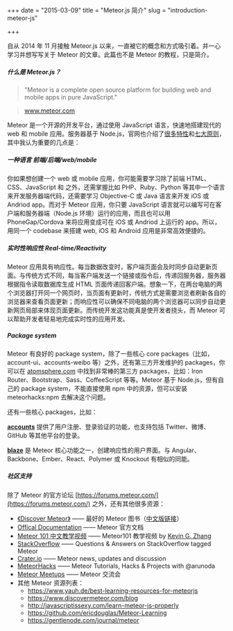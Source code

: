 +++
date = "2015-03-09"
title = "Meteor.js 简介"
slug = "introduction-meteor-js"

+++

自从 2014 年 11 月接触 Meteor.js 以来，一直被它的概念和方式吸引着。并一心学习并想写写关于 Meteor 的文章。此篇也不是 Meteor 的教程，只是简介。

##### 什么是 Meteor.js？

> "Meteor is a complete open source platform for building web and mobile apps in pure JavaScript."

> www.meteor.com

Meteor 是一个开源的开发平台，通过使用 JavaScript 语言，快速地搭建现代的 web 和 mobile 应用。服务器基于 Node.js，官网也介绍了[很多特性](www.meteor.com)和[七大原则](http://docs.meteor.com/#/basic/sevenprinciples)，其中我认为重要的几点是：

##### 一种语言 前端/后端/web/mobile

你如果想创建一个 web 或 mobile 应用，你可能需要学习除了前端 HTML、CSS、JavaScript 和 之外，还需掌握比如 PHP、Ruby、Python 等其中一个语言来开发服务器端代码，还需要学习 Objective-C 或 Java 语言来开发 iOS 或 Andriod app。而对于 Meteor 应用，你只要 JavaScript 语言就可以编写可在客户端和服务器端（Node.js 环境）运行的应用，而且也可以用 PhoneGap/Cordova 来将应用变成可在 iOS 或 Andriod 上运行的 app。所以，用同一个 codebase 来搭建 web, iOS 和 Android 应用是非常高效便捷的。

##### 实时性响应性 Real-time/Reactivity

Meteor 应用具有响应性。每当数据改变时，客户端页面会及时同步自动更新页面。与传统方式不同，每当客户端发送一个链接或指令后，传递回服务器，服务器根据指令读取数据库生成 HTML 页面传递回客户端。想象一下，在两台电脑的两个浏览器打开同一个网页时，当页面有更新时，传统方式是需要浏览者刷新各自的浏览器来查看页面更新；而响应性可以确保不同电脑的两个浏览器可以同步自动更新网页局部来体现页面更新。而传统开发这功能真是使开发者挠头，而 Meteor 可以帮助开发者轻易地完成实时性的应用开发。

##### Package system

Meteor 有良好的 package system，除了一些核心 core packages（比如，account-ui、accounts-weibo 等）之外，还有第三方开发维护的 packages，你可以在 [atomsphere.com](https://atmospherejs.com/) 中找到非常棒的第三方 packages，比如：Iron Router、Bootstrap、Sass、CoffeeScript 等等。Meteor 基于 Node.js，但有自己的 package system，不能直接使用 npm 中的资源，但可以安装 meteorhacks:npm 去解决这个问题。

还有一些核心 packages，比如：

**[accounts](https://www.meteor.com/accounts)** 提供了用户注册、登录验证的功能，也支持包括 Twitter、微博、GitHub 等其他平台的登录。

**[blaze](https://www.meteor.com/blaze)** 是 Meteor 核心功能之一，创建响应性的用户界面。与 Angular、Backbone、Ember、React、Polymer 或 Knockout 有相似的同能。

##### 社区支持

除了 Meteor 的官方论坛 [https://forums.meteor.com/](https://forums.meteor.com/) 之外，还有其他很多资源：

- [《Discover Meteor》](https://www.discovermeteor.com/)  —— 最好的 Meteor 图书（[中文版链接](https://zh.discovermeteor.com/)）
- [Offical Documentation](https://docs.meteor.com/) —— Meteor 官方文档
- [Meteor 101 中文教学视频](http://www.maiziedu.com/lesson/3446) —— Meteor101 教学视频 by [Kevin G. Zhang](https://github.com/kevingzhang)
- [StackOverflow](http://stackoverflow.com/questions/tagged/meteor) —— Questions & Answers on StackOverflow tagged Meteor
- [Crater.io](http://crater.io/) —— Meteor news, updates and discussion
- [MeteorHacks](https://meteorhacks.com/) —— Meteor Tutorials, Hacks & Projects with @arunoda
- [Meteor Meetups](http://meteor.meetup.com/)  —— Meteor 交流会
- 其他 Meteor 资源列表：
  - https://www.yauh.de/best-learning-resources-for-meteorjs
  - https://www.discovermeteor.com/blog
  - http://javascriptissexy.com/learn-meteor-js-properly
  - https://github.com/ericdouglas/Meteor-Learning
  - https://gentlenode.com/journal/meteor
